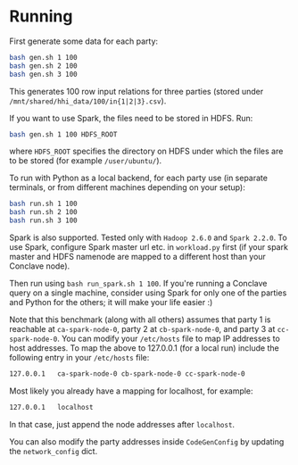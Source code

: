 # Running

First generate some data for each party:

```bash
bash gen.sh 1 100
bash gen.sh 2 100
bash gen.sh 3 100
```

This generates 100 row input relations for three parties (stored under `/mnt/shared/hhi_data/100/in{1|2|3}.csv`).

If you want to use Spark, the files need to be stored in HDFS. Run:

```bash
bash gen.sh 1 100 HDFS_ROOT
```

where `HDFS_ROOT` specifies the directory on HDFS under which the files are to be stored (for example `/user/ubuntu/`).

To run with Python as a local backend, for each party use (in separate terminals, or from different machines depending on your setup):

```bash
bash run.sh 1 100
bash run.sh 2 100
bash run.sh 3 100
```

Spark is also supported. Tested only with `Hadoop 2.6.0` and `Spark 2.2.0`. To use Spark, configure Spark master url etc. in `workload.py` first (if your spark master and HDFS namenode are mapped to a different host than your Conclave node).

Then run using `bash run_spark.sh 1 100`. If you're running a Conclave query on a single machine, consider using Spark for only one of the parties and Python for the others; it will make your life easier :)

Note that this benchmark (along with all others) assumes that party 1 is reachable at `ca-spark-node-0`, party 2 at `cb-spark-node-0`, and party 3 at `cc-spark-node-0`. You can modify your `/etc/hosts` file to map IP addresses to host addresses. To map the above to 127.0.0.1 (for a local run) include the following entry in your `/etc/hosts` file:

```bash
127.0.0.1	ca-spark-node-0 cb-spark-node-0 cc-spark-node-0
```

Most likely you already have a mapping for localhost, for example:

```bash
127.0.0.1	localhost
```

In that case, just append the node addresses after `localhost`.

You can also modify the party addresses inside `CodeGenConfig` by updating the `network_config` dict.
